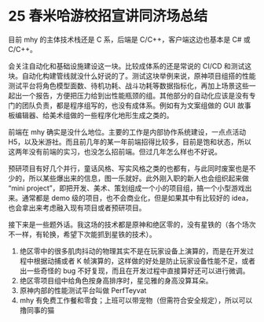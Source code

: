 # 25 春米哈游校招宣讲同济场总结

目前 mhy 的主体技术栈还是 C 系，后端是 C/C++，客户端这边也基本是 C# 或 C/C++。

会关注自动化和基础设施建设这一块。比较成体系的还是常说的 CI/CD 和测试这块。自动化构建管线就没什么好说的了。测试这块举例来说，原神项目组搭的性能测试平台将角色模型面数、待机功耗、战斗功耗等数据指标化，再加上场景这些一起出一个报告，方便把压力给到出性能瓶颈的组。其他部分的自动化应该是没有专门的团队负责，都是程序组写的，也没有成体系。例如有为文案组做的 GUI 故事板编辑器、给美术组做的一些程序化地形生成之类的。

前端在 mhy 确实是没什么地位。主要的工作是内部协作系统建设，一点点活动 H5，以及米游社。而且前几年的某一年前端招得比较多，目前是饱和状态，所以这两年没有前端的实习，也没怎么招前端。但过几年怎么样也不好说。

预研项目有好几个并行，童话风格、写实风格之类的也都有，与此同时废案也是不少的，所以某些爆出来的信息，图一乐就好。此外刚入职的新人也会组织起来做 “mini project”，即把开发、美术、策划组成一个小的项目组，搞一个小型游戏出来。通常都是 demo 级的项目，也不会商业化，但是如果其中有比较好的 idea，也会拿出来考虑融入现有项目或者预研项目。

接下来是一些题外话。我这场的技术都是原神和绝区零的，没有星铁的（各个场次不一样，有轮换，希望下次能抓到星铁的技术）。

1. 绝区零中的很多肌肉抖动的物理其实不是在玩家设备上演算的，而是在开发过程中根据动捕或者 K 帧演算的，这样做的好处是防止玩家设备性能不足，或者出一些奇怪的 bug 不好复现，而且在开发过程中直接算好还可以进行微调。
2. 绝区零项目组中给角色按身高排序时，星见雅的身高没算耳朵。
3. 原神内部的性能测试平台叫做 PerfTeyvat
4. mhy 有免费工作餐和零食；上班可以带宠物（但需符合安全规定），所以可以撸同事的猫